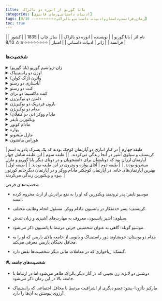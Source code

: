 ```yaml
---
title:  بابا گوریو از انوره دو بالزاک
categories: [ادبیات داستانی,رمان فانتزی]
tags: [رمان,فرانسه,داستان,ادبیات داستانی,بالزاک,⭐⭐⭐⭐⭐⭐⭐⭐☆☆ 8/10]
toc: true
---
```


| نام اثر | بابا گوریو |
| نویسنده | انوره دو بالزاک |
| سال چاپ | 1835  |
| کشور | فرانسه  |
| ژانر | ادبیات داستانی |
| امتیاز | ⭐⭐⭐⭐⭐⭐⭐⭐☆☆ 8/10 |

### شخصیت‌ها

<details>
  <summary>ژان-ژواشیم گوریو (بابا گوریو)</summary>
یک تولیدکننده بازنشسته رشته فرنگی (ماکارونی) که ثروت و رفاه خود را برای دو دخترش فدا کرده است. او در یک پانسیون ساده زندگی می‌کند و شخصیت عنوان رمان است.
</details>
<details>
  <summary>اوژن دو راستینیاک</summary>
یک دانشجوی جوان و جاه‌طلب حقوق از خانواده‌ای نجیب اما فقیر. او در جامعه بالای پاریس درگیر می‌شود و نقشی مرکزی در کاوش موضوعات جاه‌طلبی و 
اخلاق دارد.
</details>
<details>
  <summary>واترن (ژاک کولن)</summary>
مردی مرموز و کاریزماتیک که در پانسیون با هویتی جعلی زندگی می‌کند. او بعداً به عنوان یک جنایتکار معروف شناخته می‌شود و نقش مهمی در تأثیرگذاری بر راستینیاک دارد.
</details>
<details>
  <summary>آناستازی دو رستو</summary>
دختر بزرگ‌تر گوریو، همسر کنت دو رستو. او در ازدواجش ناراضی است، درگیر رابطه‌ای خارج از ازدواج است و به طور مداوم از پدرش کمک مالی می‌خواهد.
</details>
<details>
  <summary>کنت دو رستو</summary>
همسر اشرافی اما بی‌تفاوت آناستازی.
</details>
<details>
  <summary>کنت ماکسیما دو ترای</summary>
عاشق آناستازی، نجیبی حیله‌گر که از او از نظر مالی سوءاستفاده می‌کند.
</details>
<details>
  <summary>دلفین دو نوکین‌ژن</summary>
دختر کوچک‌تر گوریو، همسر بارون دو نوکین‌ژن. مانند خواهرش، او در ازدواجش ناراضی است و از پدرش برای حمایت مالی استفاده می‌کند.
</details>
<details>
  <summary>بارون فردریک دو نوکین‌ژن</summary>
  همسر دلفین، بانکداری ثروتمند اما بی‌وجدان.
</details>
<details>
  <summary>مدام دو نوکین‌ژن</summary>
 خود دلفین گاهی با عنوان متأهلی‌اش خطاب می‌شود.
</details>
<details>
  <summary>مادام ووکر (نی دو کنفلان)</summary>
 صاحب پانسیونی که بخش زیادی از اتفاقات رمان در آن رخ می‌دهد. او به عنوان بیوه‌ای خسیس و شایعه‌پرداز به تصویر کشیده شده است.
 </details>
<details>
  <summary>ویکتورین تایفر</summary>
زن جوانی مهربان و محجوب که در پانسیون اقامت دارد. توسط پدر ثروتمندش از ارث محروم شده و به عنوان علاقه عشقی بالقوه در داستان ظاهر می‌شود.
 </details>
<details>
  <summary>مادام کوتور</summary>
سرپرست و محافظ ویکتورین، بیوه‌ای که از منافع او مراقبت می‌کند.
 </details>
<details>
  <summary>پواره</summary>
کارمند بازنشسته دولت که در پانسیون زندگی می‌کند. او اغلب به عنوان فردی مطیع و به سادگی تحت تأثیر قرار می‌گیرد، توصیف می‌شود.
 </details>
<details>
  <summary>مازل میشونو</summary>
زن مجرد مسن‌تری که در پانسیون اقامت دارد. او در توطئه علیه واترن دخیل می‌شود.
 </details>
<details>
  <summary>هوراس بیانشون</summary>
دانشجوی پزشکی و دوست راستینیاک. او کمک‌های پزشکی ارائه می‌دهد و نمادی از تمامیت است.
 </details>

| طبقه چهارم | در کنار انباری دو آپارتمان کوچک بودند که یک پسرک پادو به اسم کریستف و سیلوی آشپز در آنجا زندگی می‌کردند. |
| طبقه سوم | این طبقه شامل چهار آپارتمان ارزان بود که دوتایشان برای دانشجویان و در دوتای دیگر بابا گوریو و مازل میشونو بودند. |
| طبقه دوم | آقای پواره و وترون در این طبقه بودند. |
| طبقه اول | بهترین آپارتمان‌های خانه. در آپارتمان کوچکتر مادام ووکر و در آپارتمان دیگرخانم کورتور بیوه و ویکتورین زندگی می‌کردند. |


 شخصیت‌های فرعی

- موسیو تایفر: پدر ثروتمند ویکتورین که او را به نفع برادرش از ارث محروم کرده است.

- کریستف: پسر خدمتکار در پانسیون مادام ووکر، مسئول انجام وظایف مختلف.

- سیلوی: آشپز پانسیون، معروف به مهارت‌های آشپزی و زبان تندش.

- موسیو گوبله: گاهی به عنوان شخصیتی جزئی مرتبط با پانسیون ذکر می‌شود.

- مدام دو بوستان: خویشاوند دور راستینیاک و بانویی از جامعه بالای پاریس که او را به محافل نخبگان پاریس معرفی می‌کند.

- گبسک: رباخواری که در معاملات مالی دیگر شخصیت‌ها نقش دارد.

#### شخصیت‌های جامعه بالا

- دوشس دو لانژه: زن نجیبی که در آثار دیگر بالزاک ظاهر می‌شود اما در ارتباط با جامعه بالا در این رمان ذکر می‌شود.

- مارکیز د‌آژودا-پینتو: عضو دیگری از اشرافیت مرتبط با محافل اجتماعی که راستینیاک آرزوی پیوستن به آن‌ها را دارد.
